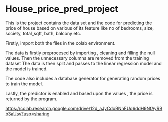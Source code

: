 # House_price_pred_project
This is the project contains the data set and the code for predicting the price of house based on various of its feature like no of bedrooms, size, society, total_sqft, bath, balcony etc.

Firstly, import both the files in the colab environment. 

The data is firstly preprocesed by importing , cleaning and filling the null values.
Then the unnecessary columns are removed from the training dataset
The data is then split and passes to the linear regression model and the model is trained.

The code also includes a database generator for generating random prices to train the model.

Lastly, the predictor is enabled and based upon the values , the price is returned by the program.

https://colab.research.google.com/drive/12d_aJyCdoBNnFUd6ddH9NfAyRBb3aUsv?usp=sharing
